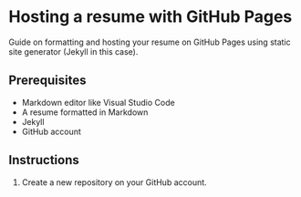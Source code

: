 # Hosting a resume with GitHub Pages

Guide on formatting and hosting your resume on GitHub Pages using static site generator (Jekyll in this case).

## Prerequisites
* Markdown editor like Visual Studio Code 
* A resume formatted in Markdown
* Jekyll 
* GitHub account

## Instructions

1. Create a new repository on your GitHub account.